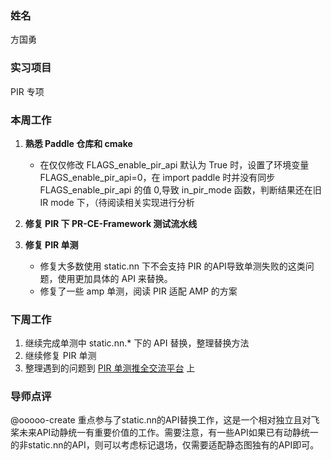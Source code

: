 ### 姓名
方国勇

### 实习项目
PIR 专项

### 本周工作

1. **熟悉 Paddle 仓库和 cmake**
    * 在仅仅修改 FLAGS_enable_pir_api 默认为 True 时，设置了环境变量 FLAGS_enable_pir_api=0，在 import paddle 时并没有同步 FLAGS_enable_pir_api 的值 0,导致 in_pir_mode 函数，判断结果还在旧 IR mode 下，（待阅读相关实现进行分析

2. **修复 PIR 下 PR-CE-Framework 测试流水线**

3. **修复 PIR 单测**

	* 修复大多数使用 static.nn 下不会支持 PIR 的API导致单测失败的这类问题，使用更加具体的 API 来替换。
	* 修复了一些 amp 单测，阅读 PIR 适配 AMP 的方案


### 下周工作

1. 继续完成单测中 static.nn.* 下的 API 替换，整理替换方法
2. 继续修复 PIR 单测
3. 整理遇到的问题到 [PIR 单测推全交流平台](https://github.com/PaddlePaddle/Paddle/issues/66134) 上

### 导师点评
@ooooo-create 重点参与了static.nn的API替换工作，这是一个相对独立且对飞桨未来API动静统一有重要价值的工作。需要注意，有一些API如果已有动静统一的非static.nn的API，则可以考虑标记退场，仅需要适配静态图独有的API即可。
